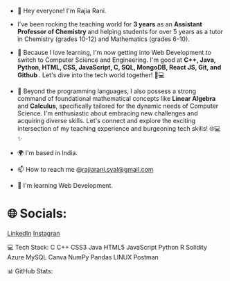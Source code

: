 - 👋  Hey everyone!  I'm Rajia Rani.
- I've been rocking the teaching world for <b>3 years</b> as an <b> Assistant Professor of Chemistry </b> and helping students for over 5 years as a tutor in Chemistry (grades 10-12) and Mathematics (grades 6-10). 
- 👀 Because I love learning, I'm now getting into Web Development to switch to Computer Science and Engineering. I'm good at <b> C++, Java, Python, HTML, CSS, JavaScript, C, SQL, MongoDB, React JS, Git, and Github </b>. Let's dive into the tech world together! 🚀💻
- 🌱 Beyond the programming languages, I also possess a strong command of foundational mathematical concepts like <b> Linear Algebra </b> and <b>Calculus</b>, specifically tailored for the dynamic needs of Computer Science.
I'm enthusiastic about embracing new challenges and acquiring diverse skills. Let's connect and explore the exciting intersection of my teaching experience and burgeoning tech skills! 🌐💻✨

- 🌍 I'm based in India.
- 📫 How to reach me @rajiarani.syal@gmail.com
- 🧠 I'm learning Web Development.


# 🌐 Socials:
<a href="https://www.linkedin.com/in/rajia-rani-935b71187/ ">LinkedIn</a>
<a href="https://www.instagram.com/reddyc.r">Instagran</a>


💻 Tech Stack:
C C++ CSS3 Java HTML5 JavaScript Python R Solidity Azure MySQL Canva NumPy Pandas LINUX Postman

📊 GitHub Stats:

<!---
RajiaRani/RajiaRani is a ✨ special ✨ repository because its `README.md` (this file) appears on your GitHub profile.
You can click the Preview link to take a look at your changes.
--->
